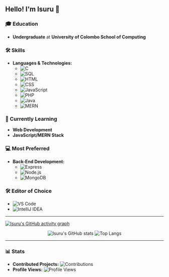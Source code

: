 ## Hello! I'm Isuru 👋

### 🎓 Education
- **Undergraduate** at **University of Colombo School of Computing**

### 🛠 Skills
- **Languages & Technologies:** 
  - ![C](https://img.shields.io/badge/-C-00599C?style=flat-square&logo=c)
  - ![SQL](https://img.shields.io/badge/-SQL-4479A1?style=flat-square&logo=postgresql)
  - ![HTML](https://img.shields.io/badge/-HTML-E34F26?style=flat-square&logo=html5)
  - ![CSS](https://img.shields.io/badge/-CSS-1572B6?style=flat-square&logo=css3)
  - ![JavaScript](https://img.shields.io/badge/-JavaScript-F7DF1E?style=flat-square&logo=javascript)
  - ![PHP](https://img.shields.io/badge/-PHP-777BB4?style=flat-square&logo=php)
  - ![Java](https://img.shields.io/badge/-Java-007396?style=flat-square&logo=java)
  - ![MERN](https://img.shields.io/badge/-MERN-61DAFB?style=flat-square&logo=react)

### 🌱 Currently Learning
- **Web Development**
- **JavaScript/MERN Stack**

### 💻 Most Preferred
- **Back-End Development:** 
  - ![Express](https://img.shields.io/badge/-Express-000000?style=flat-square&logo=express)
  - ![Node.js](https://img.shields.io/badge/-Node.js-339933?style=flat-square&logo=node.js)
  - ![MongoDB](https://img.shields.io/badge/-MongoDB-47A248?style=flat-square&logo=mongodb)

### 🛠 Editor of Choice
- ![VS Code](https://img.shields.io/badge/-VS%20Code-007ACC?style=flat-square&logo=visual-studio-code)
- ![IntelliJ IDEA](https://img.shields.io/badge/-IntelliJ%20IDEA-000000?style=flat-square&logo=intellij-idea)

---

[![Isuru's GitHub activity graph](https://github-readme-activity-graph.vercel.app/graph?username=isurunvn&theme=react-dark)](https://github.com/isurunvn/github-readme-activity-graph)

<div align="center">
  <img src="https://github-readme-stats.vercel.app/api?username=isurunvn&show_icons=true&rank_icon=github&theme=transparent&hide=contribs,issues&count_private=true&hide_border=true" alt="Isuru's GitHub stats" />
  <img src="https://github-readme-stats.vercel.app/api/top-langs/?username=isurunvn&layout=compact&theme=transparent" alt="Top Langs" />
</div>

---

### 📊 Stats
- **Contributed Projects:** ![Contributions](https://img.shields.io/badge/contributions-53-green?style=flat-square) <!-- Adjust manually or fetch via API -->
- **Profile Views:** ![Profile Views](https://komarev.com/ghpvc/?username=isurunvn&style=flat-square)
